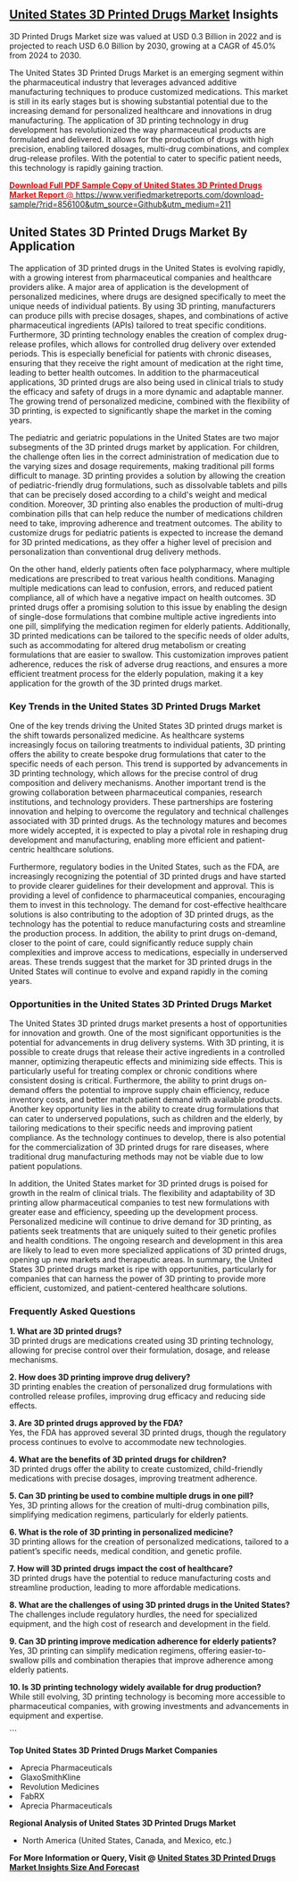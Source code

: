 <h2><a href="https://www.verifiedmarketreports.com/download-sample/?rid=856100&amp;utm_source=Github&amp;utm_medium=211" target="_blank">United States 3D Printed Drugs Market</a> Insights</h2><p>3D Printed Drugs Market size was valued at USD 0.3 Billion in 2022 and is projected to reach USD 6.0 Billion by 2030, growing at a CAGR of 45.0% from 2024 to 2030.</p><p><p>The United States 3D Printed Drugs Market is an emerging segment within the pharmaceutical industry that leverages advanced additive manufacturing techniques to produce customized medications. This market is still in its early stages but is showing substantial potential due to the increasing demand for personalized healthcare and innovations in drug manufacturing. The application of 3D printing technology in drug development has revolutionized the way pharmaceutical products are formulated and delivered. It allows for the production of drugs with high precision, enabling tailored dosages, multi-drug combinations, and complex drug-release profiles. With the potential to cater to specific patient needs, this technology is rapidly gaining traction. <a href="#"><p><span class=""><span style="color: #ff0000;"><strong>Download Full PDF Sample Copy of United States 3D Printed Drugs Market Report</strong> @ </span><a href="https://www.verifiedmarketreports.com/download-sample/?rid=856100&amp;utm_source=Github&amp;utm_medium=211" target="_blank">https://www.verifiedmarketreports.com/download-sample/?rid=856100&amp;utm_source=Github&amp;utm_medium=211</a></span></p></a></p><h2>United States 3D Printed Drugs Market By Application</h2><p>The application of 3D printed drugs in the United States is evolving rapidly, with a growing interest from pharmaceutical companies and healthcare providers alike. A major area of application is the development of personalized medicines, where drugs are designed specifically to meet the unique needs of individual patients. By using 3D printing, manufacturers can produce pills with precise dosages, shapes, and combinations of active pharmaceutical ingredients (APIs) tailored to treat specific conditions. Furthermore, 3D printing technology enables the creation of complex drug-release profiles, which allows for controlled drug delivery over extended periods. This is especially beneficial for patients with chronic diseases, ensuring that they receive the right amount of medication at the right time, leading to better health outcomes. In addition to the pharmaceutical applications, 3D printed drugs are also being used in clinical trials to study the efficacy and safety of drugs in a more dynamic and adaptable manner. The growing trend of personalized medicine, combined with the flexibility of 3D printing, is expected to significantly shape the market in the coming years.</p><p>The pediatric and geriatric populations in the United States are two major subsegments of the 3D printed drugs market by application. For children, the challenge often lies in the correct administration of medication due to the varying sizes and dosage requirements, making traditional pill forms difficult to manage. 3D printing provides a solution by allowing the creation of pediatric-friendly drug formulations, such as dissolvable tablets and pills that can be precisely dosed according to a child's weight and medical condition. Moreover, 3D printing also enables the production of multi-drug combination pills that can help reduce the number of medications children need to take, improving adherence and treatment outcomes. The ability to customize drugs for pediatric patients is expected to increase the demand for 3D printed medications, as they offer a higher level of precision and personalization than conventional drug delivery methods.</p><p>On the other hand, elderly patients often face polypharmacy, where multiple medications are prescribed to treat various health conditions. Managing multiple medications can lead to confusion, errors, and reduced patient compliance, all of which have a negative impact on health outcomes. 3D printed drugs offer a promising solution to this issue by enabling the design of single-dose formulations that combine multiple active ingredients into one pill, simplifying the medication regimen for elderly patients. Additionally, 3D printed medications can be tailored to the specific needs of older adults, such as accommodating for altered drug metabolism or creating formulations that are easier to swallow. This customization improves patient adherence, reduces the risk of adverse drug reactions, and ensures a more efficient treatment process for the elderly population, making it a key application for the growth of the 3D printed drugs market.</p><h3>Key Trends in the United States 3D Printed Drugs Market</h3><p>One of the key trends driving the United States 3D printed drugs market is the shift towards personalized medicine. As healthcare systems increasingly focus on tailoring treatments to individual patients, 3D printing offers the ability to create bespoke drug formulations that cater to the specific needs of each person. This trend is supported by advancements in 3D printing technology, which allows for the precise control of drug composition and delivery mechanisms. Another important trend is the growing collaboration between pharmaceutical companies, research institutions, and technology providers. These partnerships are fostering innovation and helping to overcome the regulatory and technical challenges associated with 3D printed drugs. As the technology matures and becomes more widely accepted, it is expected to play a pivotal role in reshaping drug development and manufacturing, enabling more efficient and patient-centric healthcare solutions.</p><p>Furthermore, regulatory bodies in the United States, such as the FDA, are increasingly recognizing the potential of 3D printed drugs and have started to provide clearer guidelines for their development and approval. This is providing a level of confidence to pharmaceutical companies, encouraging them to invest in this technology. The demand for cost-effective healthcare solutions is also contributing to the adoption of 3D printed drugs, as the technology has the potential to reduce manufacturing costs and streamline the production process. In addition, the ability to print drugs on-demand, closer to the point of care, could significantly reduce supply chain complexities and improve access to medications, especially in underserved areas. These trends suggest that the market for 3D printed drugs in the United States will continue to evolve and expand rapidly in the coming years.</p><h3>Opportunities in the United States 3D Printed Drugs Market</h3><p>The United States 3D printed drugs market presents a host of opportunities for innovation and growth. One of the most significant opportunities is the potential for advancements in drug delivery systems. With 3D printing, it is possible to create drugs that release their active ingredients in a controlled manner, optimizing therapeutic effects and minimizing side effects. This is particularly useful for treating complex or chronic conditions where consistent dosing is critical. Furthermore, the ability to print drugs on-demand offers the potential to improve supply chain efficiency, reduce inventory costs, and better match patient demand with available products. Another key opportunity lies in the ability to create drug formulations that can cater to underserved populations, such as children and the elderly, by tailoring medications to their specific needs and improving patient compliance. As the technology continues to develop, there is also potential for the commercialization of 3D printed drugs for rare diseases, where traditional drug manufacturing methods may not be viable due to low patient populations.</p><p>In addition, the United States market for 3D printed drugs is poised for growth in the realm of clinical trials. The flexibility and adaptability of 3D printing allow pharmaceutical companies to test new formulations with greater ease and efficiency, speeding up the development process. Personalized medicine will continue to drive demand for 3D printing, as patients seek treatments that are uniquely suited to their genetic profiles and health conditions. The ongoing research and development in this area are likely to lead to even more specialized applications of 3D printed drugs, opening up new markets and therapeutic areas. In summary, the United States 3D printed drugs market is ripe with opportunities, particularly for companies that can harness the power of 3D printing to provide more efficient, customized, and patient-centered healthcare solutions.</p><h3>Frequently Asked Questions</h3><p><strong>1. What are 3D printed drugs?</strong><br>3D printed drugs are medications created using 3D printing technology, allowing for precise control over their formulation, dosage, and release mechanisms.</p><p><strong>2. How does 3D printing improve drug delivery?</strong><br>3D printing enables the creation of personalized drug formulations with controlled release profiles, improving drug efficacy and reducing side effects.</p><p><strong>3. Are 3D printed drugs approved by the FDA?</strong><br>Yes, the FDA has approved several 3D printed drugs, though the regulatory process continues to evolve to accommodate new technologies.</p><p><strong>4. What are the benefits of 3D printed drugs for children?</strong><br>3D printed drugs offer the ability to create customized, child-friendly medications with precise dosages, improving treatment adherence.</p><p><strong>5. Can 3D printing be used to combine multiple drugs in one pill?</strong><br>Yes, 3D printing allows for the creation of multi-drug combination pills, simplifying medication regimens, particularly for elderly patients.</p><p><strong>6. What is the role of 3D printing in personalized medicine?</strong><br>3D printing allows for the creation of personalized medications, tailored to a patient’s specific needs, medical condition, and genetic profile.</p><p><strong>7. How will 3D printed drugs impact the cost of healthcare?</strong><br>3D printed drugs have the potential to reduce manufacturing costs and streamline production, leading to more affordable medications.</p><p><strong>8. What are the challenges of using 3D printed drugs in the United States?</strong><br>The challenges include regulatory hurdles, the need for specialized equipment, and the high cost of research and development in the field.</p><p><strong>9. Can 3D printing improve medication adherence for elderly patients?</strong><br>Yes, 3D printing can simplify medication regimens, offering easier-to-swallow pills and combination therapies that improve adherence among elderly patients.</p><p><strong>10. Is 3D printing technology widely available for drug production?</strong><br>While still evolving, 3D printing technology is becoming more accessible to pharmaceutical companies, with growing investments and advancements in equipment and expertise.</p>```</p><p><strong>Top United States 3D Printed Drugs Market Companies</strong></p><div data-test-id=""><p><li>Aprecia Pharmaceuticals</li><li> GlaxoSmithKline</li><li> Revolution Medicines</li><li> FabRX</li><li> Aprecia Pharmaceuticals</li></p><div><strong>Regional Analysis of&nbsp;United States 3D Printed Drugs Market</strong></div><ul><li dir="ltr"><p dir="ltr">North America&nbsp;(United States, Canada, and Mexico, etc.)</p></li></ul><p><strong>For More Information or Query, Visit @&nbsp;</strong><strong><a href="https://www.verifiedmarketreports.com/product/3d-printed-drugs-market/?utm_source=Github&amp;utm_medium=211" target="_blank">United States 3D Printed Drugs Market Insights Size And Forecast</a></strong></p></div>
